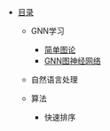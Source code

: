 * [目录](README.md)
  * GNN学习
    * [简单图论](GNN学习/2-简单图论.md)
    * [GNN图神经网络](GNN学习/1-开篇.md)
  
  * 自然语言处理
  
  * 算法
    * 快速排序

